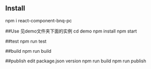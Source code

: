 ## Install
npm i react-component-bnq-pc

##Use
见demo文件夹下面的实例
cd demo
npm install
npm start

##test
npm run test

##build
npm run build

##publish
edit package.json version
npm run build
npm run publish
